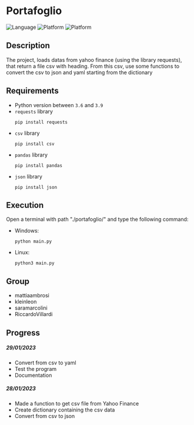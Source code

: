 # Portafoglio

![Language](https://img.shields.io/badge/Language-Python-blue?style=flat) 
![Platform](https://img.shields.io/badge/OS%20platform%20supported-Linux-blue?style=flat)
![Platform](https://img.shields.io/badge/OS%20platform%20supported-Windows-blue?style=flat)


## Description

The project, loads datas from yahoo finance (using the library requests), that return a file csv with heading.
From this csv, use some functions to convert the csv to json and yaml starting from the dictionary


## Requirements

- Python version between `3.6` and `3.9`
- `requests` library
  ```commandline
  pip install requests
  ```
- `csv` library
  ```commandline
  pip install csv
  ```
- `pandas` library
  ```commandline
  pip install pandas
  ```
- `json` library
  ```commandline
  pip install json
  ```

## Execution

Open a terminal with path "./portafoglio/" and type the following command:

- Windows:
  ```
  python main.py
  ```

- Linux:
  ```
  python3 main.py
  ```


## Group

- mattiaambrosi
- kleinleon
- saramarcolini
- RiccardoVillardi


## Progress

##### 29/01/2023

- Convert from csv to yaml
- Test the program
- Documentation

##### 28/01/2023

- Made a function to get csv file from Yahoo Finance
- Create dictionary containing the csv data
- Convert from csv to json
